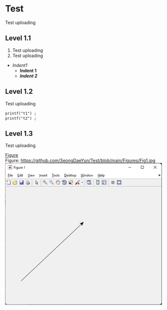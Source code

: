 # Test
Test uploading

## Level 1.1
1. Test uploading
2. Test uploading
- *Indent1*
  - **Indent 1**
  - ***Indent 2***

## Level 1.2
Test uploading

```
printf("t1") ;
printf("t2") ;
```

## Level 1.3
Test uploading

[Figure](https://github.com/SeongDaeYun/Test/blob/main/Figures/Fig1.jpg) <br>
Figure: <https://github.com/SeongDaeYun/Test/blob/main/Figures/Fig1.jpg> <br>
![Figure](https://github.com/SeongDaeYun/Test/blob/main/Figures/Fig1.jpg)
